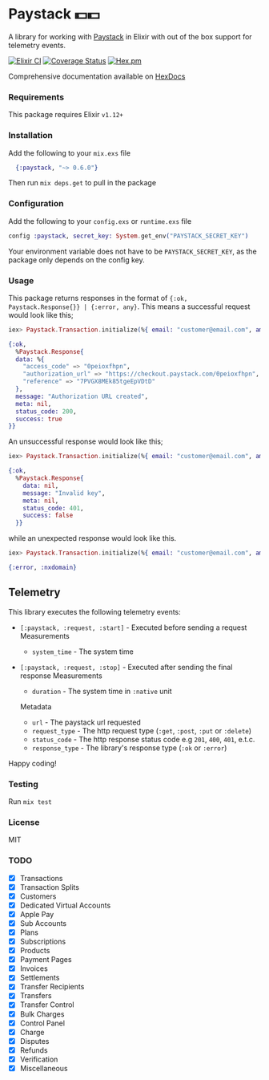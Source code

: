 # Paystack :dollar::dollar:

A library for working with [Paystack](https://paystack.com/) in Elixir with out of the box support for telemetry events.

[![Elixir CI](https://github.com/therealsmat/paystack/actions/workflows/elixir.yml/badge.svg?branch=master)](https://github.com/therealsmat/paystack/actions/workflows/elixir.yml) [![Coverage Status](https://coveralls.io/repos/github/therealsmat/paystack/badge.svg?branch=master)](https://coveralls.io/github/therealsmat/paystack?branch=master) [![Hex.pm](https://img.shields.io/hexpm/v/paystack.svg?maxAge=2592000)](https://hex.pm/packages/paystack)

Comprehensive documentation available on [HexDocs](https://hex.pm/packages/paystack)

### Requirements
This package requires Elixir `v1.12+`

### Installation
Add the following to your `mix.exs` file
```elixir
  {:paystack, "~> 0.6.0"}
```
Then run `mix deps.get` to pull in the package

### Configuration
Add the following to your `config.exs` or `runtime.exs` file
```elixir
config :paystack, secret_key: System.get_env("PAYSTACK_SECRET_KEY")
```
Your environment variable does not have to be `PAYSTACK_SECRET_KEY`, as the package only depends on the config key.

  ### Usage
  This package returns responses in the format of `{:ok, Paystack.Response{}} | {:error, any}`. This means a successful request would look like this;
  ```elixir
  iex> Paystack.Transaction.initialize(%{ email: "customer@email.com", amount: "20000" })
  
  {:ok,
    %Paystack.Response{
    data: %{
      "access_code" => "0peioxfhpn",
      "authorization_url" => "https://checkout.paystack.com/0peioxfhpn",
      "reference" => "7PVGX8MEk85tgeEpVDtD"
    },
    message: "Authorization URL created",
    meta: nil,
    status_code: 200,
    success: true
  }}
  ```

  An unsuccessful response would look like this;
  ```elixir
  iex> Paystack.Transaction.initialize(%{ email: "customer@email.com", amount: "20000" })
  
  {:ok,
    %Paystack.Response{
      data: nil,
      message: "Invalid key",
      meta: nil,
      status_code: 401,
      success: false
    }}
  ```

  while an unexpected response would look like this.
  ```elixir
  iex> Paystack.Transaction.initialize(%{ email: "customer@email.com", amount: "20000" })
  
  {:error, :nxdomain}
  ```

  ## Telemetry
  This library executes the following telemetry events:
  * `[:paystack, :request, :start]` - Executed before sending a request
  Measurements
    * `system_time` - The system time

  * `[:paystack, :request, :stop]` - Executed after sending the final response
  Measurements
    * `duration` - The system time in `:native` unit
  
    Metadata
    * `url` - The paystack url requested
    * `request_type` - The http request type (`:get`, `:post`, `:put` or `:delete`)
    * `status_code` - The http response status code e.g `201`, `400`, `401`, e.t.c.
    * `response_type` - The library's response type (`:ok` or `:error`)
  
  Happy coding!

### Testing
Run `mix test`

### License
MIT

### TODO
- [x] Transactions
- [x] Transaction Splits
- [x] Customers
- [x] Dedicated Virtual Accounts
- [x] Apple Pay
- [x] Sub Accounts
- [x] Plans
- [x] Subscriptions
- [x] Products
- [x] Payment Pages
- [x] Invoices
- [x] Settlements
- [x] Transfer Recipients
- [x] Transfers
- [x] Transfer Control
- [x] Bulk Charges
- [x] Control Panel
- [x] Charge
- [x] Disputes
- [x] Refunds
- [x] Verification
- [x] Miscellaneous
